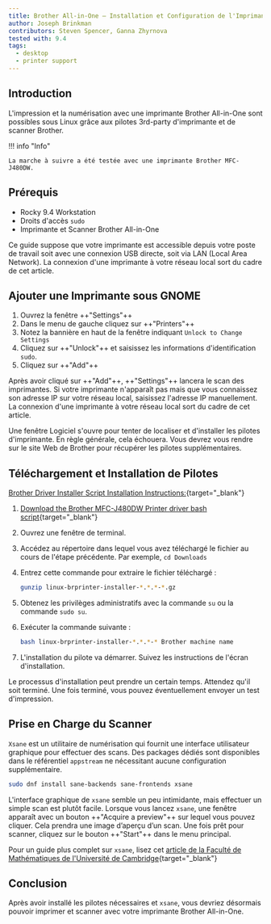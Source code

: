 ```yaml
---
title: Brother All-in-One – Installation et Configuration de l'Imprimante
author: Joseph Brinkman
contributors: Steven Spencer, Ganna Zhyrnova
tested with: 9.4
tags:
  - desktop
  - printer support
---
```


## Introduction

L'impression et la numérisation avec une imprimante Brother All-in-One sont possibles sous Linux grâce aux pilotes 3rd-party d'imprimante et de scanner Brother.

!!! info "Info"

```
La marche à suivre a été testée avec une imprimante Brother MFC-J480DW.
```

## Prérequis

- Rocky 9.4 Workstation
- Droits d'accès `sudo`
- Imprimante et Scanner Brother All-in-One

Ce guide suppose que votre imprimante est accessible depuis votre poste de travail soit avec une connexion USB directe, soit via LAN (Local Area Network). La connexion d'une imprimante à votre réseau local sort du cadre de cet article.

## Ajouter une Imprimante sous GNOME

1. Ouvrez la fenêtre ++"Settings"++
2. Dans le menu de gauche cliquez sur ++"Printers"++
3. Notez la bannière en haut de la fenêtre indiquant `Unlock to Change Settings`
4. Cliquez sur ++"Unlock"++ et saisissez les informations d'identification `sudo`.
5. Cliquez sur ++"Add"++

Après avoir cliqué sur ++"Add"++, ++"Settings"++ lancera le scan des imprimantes. Si votre imprimante n'apparaît pas mais que vous connaissez son adresse IP sur votre réseau local, saisissez l'adresse IP manuellement. La connexion d'une imprimante à votre réseau local sort du cadre de cet article.

Une fenêtre Logiciel s'ouvre pour tenter de localiser et d'installer les pilotes d'imprimante. En règle générale, cela échouera. Vous devrez vous rendre sur le site Web de Brother pour récupérer les pilotes supplémentaires.

## Téléchargement et Installation de Pilotes

[Brother Driver Installer Script Installation Instructions:](https://support.brother.com/g/b/downloadlist.aspx?&c=us&lang=en&prod=mfcj480dw_us_eu_as&os=127){target="_blank"}

1. [Download the Brother MFC-J480DW Printer driver bash script](https://support.brother.com/g/b/downloadtop.aspx?c=us&lang=en&prod=mfcj480dw_us_eu_as){target="_blank"}

2. Ouvrez une fenêtre de terminal.

3. Accédez au répertoire dans lequel vous avez téléchargé le fichier au cours de l'étape précédente. Par exemple, `cd Downloads`

4. Entrez cette commande pour extraire le fichier téléchargé :

   ```bash
   gunzip linux-brprinter-installer-*.*.*-*.gz
   ```

5. Obtenez les privilèges administratifs avec la commande `su` ou la commande `sudo su`.

6. Exécuter la commande suivante :

   ```bash
   bash linux-brprinter-installer-*.*.*-* Brother machine name
   ```

7. L'installation du pilote va démarrer. Suivez les instructions de l'écran d'installation.

Le processus d'installation peut prendre un certain temps. Attendez qu'il soit terminé. Une fois terminé, vous pouvez éventuellement envoyer un test d'impression.

## Prise en Charge du Scanner

`Xsane` est un utilitaire de numérisation qui fournit une interface utilisateur graphique pour effectuer des scans. Des packages dédiés sont disponibles dans le référentiel `appstream` ne nécessitant aucune configuration supplémentaire.

```bash
sudo dnf install sane-backends sane-frontends xsane
```

L'interface graphique de `xsane` semble un peu intimidante, mais effectuer un simple scan est plutôt facile. Lorsque vous lancez `xsane`, une fenêtre apparaît avec un bouton ++"Acquire a preview"++ sur lequel vous pouvez cliquer. Cela prendra une image d’aperçu d’un scan. Une fois prêt pour scanner, cliquez sur le bouton ++"Start"++ dans le menu principal.

Pour un guide plus complet sur `xsane`, lisez cet [article de la Faculté de Mathématiques de l'Université de Cambridge](https://www.maths.cam.ac.uk/computing/printing/xsane){target="_blank"}

## Conclusion

Après avoir installé les pilotes nécessaires et `xsane`, vous devriez désormais pouvoir imprimer et scanner avec votre imprimante Brother All-in-One.
